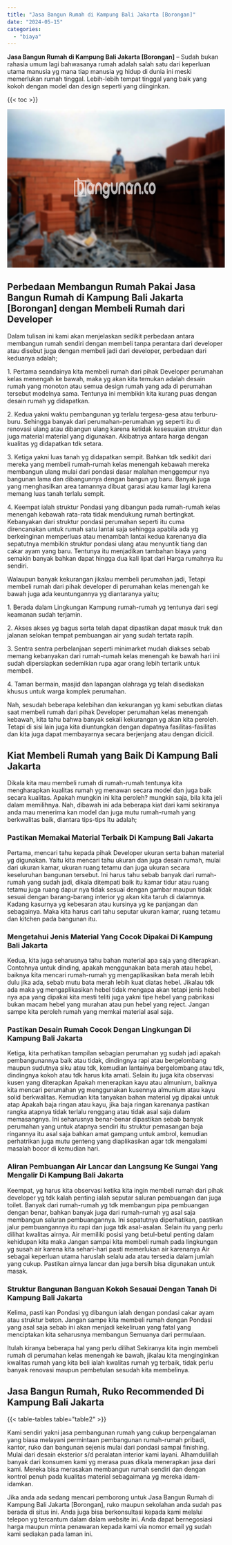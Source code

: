 ```yaml
---
title: "Jasa Bangun Rumah di Kampung Bali Jakarta [Borongan]"
date: "2024-05-15"
categories: 
  - "biaya"
---
```


**Jasa Bangun Rumah di Kampung Bali Jakarta \[Borongan\]** – Sudah bukan rahasia umum lagi bahwasanya rumah adalah salah satu dari keperluan utama manusia yg mana tiap manusia yg hidup di dunia ini meski memerlukan rumah tinggal. Lebih-lebih tempat tinggal yang baik yang kokoh dengan model dan design seperti yang diinginkan.

{{< toc >}}

![Jasa Bangun Rumah di Kampung Bali Jakarta [Borongan]](/images/borong-bangunan-02.png)

## Perbedaan Membangun Rumah Pakai Jasa Bangun Rumah di Kampung Bali Jakarta \[Borongan\] dengan Membeli Rumah dari Developer

Dalam tulisan ini kami akan menjelaskan sedikit perbedaan antara membangun rumah sendiri dengan membeli tanpa perantara dari developer atau disebut juga dengan membeli jadi dari developer, perbedaan dari keduanya adalah;

1\. Pertama seandainya kita membeli rumah dari pihak Developer perumahan kelas menengah ke bawah, maka yg akan kita temukan adalah desain rumah yang monoton atau semua design rumah yang ada di perumahan tersebut modelnya sama. Tentunya ini membikin kita kurang puas dengan desain rumah yg didapatkan.

2\. Kedua yakni waktu pembangunan yg terlalu tergesa-gesa atau terburu-buru. Sehingga banyak dari perumahan-perumahan yg seperti itu di renovasi ulang atau dibangun ulang karena ketidak kesesuaian struktur dan juga material material yang digunakan. Akibatnya antara harga dengan kualitas yg didapatkan tdk setara.

3\. Ketiga yakni luas tanah yg didapatkan sempit. Bahkan tdk sedikit dari mereka yang membeli rumah-rumah kelas menengah kebawah mereka membangun ulang mulai dari pondasi dasar malahan menggempur nya bangunan lama dan dibangunnya dengan bangun yg baru. Banyak juga yang menghasilkan area tamannya dibuat garasi atau kamar lagi karena memang luas tanah terlalu sempit.

4\. Keempat ialah struktur Pondasi yang dibangun pada rumah-rumah kelas menengah kebawah rata-rata tidak mendukung rumah bertingkat. Kebanyakan dari struktur pondasi perumahan seperti itu cuma direncanakan untuk rumah satu lantai saja sehingga apabila ada yg berkeinginan memperluas atau menambah lantai kedua karenanya dia sepatutnya membikin struktur pondasi ulang atau menyuntik tiang dan cakar ayam yang baru. Tentunya itu menjadikan tambahan biaya yang semakin banyak bahkan dapat hingga dua kali lipat dari Harga rumahnya itu sendiri.

Walaupun banyak kekurangan jikalau membeli perumahan jadi, Tetapi membeli rumah dari pihak developer di perumahan kelas menengah ke bawah juga ada keuntungannya yg diantaranya yaitu;

1\. Berada dalam Lingkungan Kampung rumah-rumah yg tentunya dari segi keamanan sudah terjamin.

2\. Akses akses yg bagus serta telah dapat dipastikan dapat masuk truk dan jalanan selokan tempat pembuangan air yang sudah tertata rapih.

3\. Sentra sentra perbelanjaan seperti minimarket mudah diakses sebab memang kebanyakan dari rumah-rumah kelas menengah ke bawah hari ini sudah dipersiapkan sedemikian rupa agar orang lebih tertarik untuk membeli.

4\. Taman bermain, masjid dan lapangan olahraga yg telah disediakan khusus untuk warga komplek perumahan.

Nah, sesudah beberapa kelebihan dan kekurangan yg kami sebutkan diatas saat membeli rumah dari pihak Developer perumahan kelas menengah kebawah, kita tahu bahwa banyak sekali kekurangan yg akan kita peroleh. Tetapi di sisi lain juga kita diuntungkan dengan dapatnya fasilitas-fasilitas dan kita juga dapat membayarnya secara berjenjang atau dengan dicicil.

## Kiat Membeli Rumah yang Baik Di Kampung Bali Jakarta

Dikala kita mau membeli rumah di rumah-rumah tentunya kita mengharapkan kualitas rumah yg menawan secara model dan juga baik secara kualitas. Apakah mungkin ini kita peroleh? mungkin saja, bila kita jeli dalam memilihnya. Nah, dibawah ini ada beberapa kiat dari kami sekiranya anda mau menerima kan model dan juga mutu rumah-rumah yang berkwalitas baik, diantara tips-tips Itu adalah;

### Pastikan Memakai Material Terbaik Di Kampung Bali Jakarta

Pertama, mencari tahu kepada pihak Developer ukuran serta bahan material yg digunakan. Yaitu kita mencari tahu ukuran dan juga desain rumah, mulai dari ukuran kamar, ukuran ruang tetamu dan juga ukuran secara keseluruhan bangunan tersebut. Ini harus tahu sebab banyak dari rumah-rumah yang sudah jadi, dikala ditempati baik itu kamar tidur atau ruang tetamu juga ruang dapur nya tidak sesuai dengan gambar maupun tidak sesuai dengan barang-barang interior yg akan kita taruh di dalamnya. Kadang kasurnya yg kebesaran atau kursinya yg ke panjangan dan sebagainya. Maka kita harus cari tahu seputar ukuran kamar, ruang tetamu dan kitchen pada bangunan itu.

### Mengetahui Jenis Material Yang Cocok Dipakai Di Kampung Bali Jakarta

Kedua, kita juga seharusnya tahu bahan material apa saja yang diterapkan. Contohnya untuk dinding, apakah menggunakan bata merah atau hebel, baiknya kita mencari rumah-rumah yg mengaplikasikan bata merah lebih dulu jika ada, sebab mutu bata merah lebih kuat diatas hebel. Jikalau tdk ada maka yg mengaplikasikan hebel tidak mengapa akan tetapi jenis hebel nya apa yang dipakai kita mesti teliti juga yakni tipe hebel yang pabrikasi bukan macam hebel yang murahan atau pun hebel yang reject. Jangan sampe kita peroleh rumah yang memkai material asal saja.

### Pastikan Desain Rumah Cocok Dengan Lingkungan Di Kampung Bali Jakarta

Ketiga, kita perhatikan tampilan sebagian perumahan yg sudah jadi apakah pembangunannya baik atau tidak, dindingnya rapi atau bergelombang maupun sudutnya siku atau tdk, kemudian lantainya bergelombang atau tdk, dindingnya kokoh atau tdk harus kita amati. Selain itu juga kita observasi kusen yang diterapkan Apakah menerapkan kayu atau almunium, baiknya kita mencari perumahan yg menggunakan kusennya almunium atau kayu solid berkwalitas. Kemudian kita tanyakan bahan material yg dipakai untuk atap Apakah baja ringan atau kayu, jika baja ringan karenanya pastikan rangka atapnya tidak terlalu renggang atau tidak asal saja dalam memasangnya. Ini seharusnya benar-benar dipastikan sebab banyak perumahan yang untuk atapnya sendiri itu struktur pemasangan baja ringannya itu asal saja bahkan amat gampang untuk ambrol, kemudian perhatrikan juga mutu genteng yang diaplikasikan agar tdk mengalami masalah bocor di kemudian hari.

### Aliran Pembuangan Air Lancar dan Langsung Ke Sungai Yang Mengalir Di Kampung Bali Jakarta

Keempat, yg harus kita observasi ketika kita ingin membeli rumah dari pihak developer yg tdk kalah penting ialah seputar saluran pembuangan dan juga toilet. Banyak dari rumah-rumah yg tdk membangun pipa pembuangan dengan benar, bahkan banyak juga dari rumah-rumah yg asal saja membangun saluran pembuangannya. Ini sepatutnya diperhatikan, pastikan jalur pembuangannya itu rapi dan juga tdk asal-asalan. Selain itu yang perlu dilihat kwalitas airnya. Air memiliki posisi yang betul-betul penting dalam kehidupan kita maka Jangan sampai kita membeli rumah pada lingkungan yg susah air karena kita sehari-hari pasti memerlukan air karenanya Air sebagai keperluan utama haruslah selalu ada atau tersedia dalam jumlah yang cukup. Pastikan airnya lancar dan juga bersih bisa digunakan untuk masak.

### Struktur Bangunan Banguan Kokoh Sesauai Dengan Tanah Di Kampung Bali Jakarta

Kelima, pasti kan Pondasi yg dibangun ialah dengan pondasi cakar ayam atau struktur beton. Jangan sampe kita membeli rumah dengan Pondasi yang asal saja sebab ini akan menjadi kekeliruan yang fatal yang menciptakan kita seharusnya membangun Semuanya dari permulaan.

Itulah kiranya beberapa hal yang perlu dilihat Sekiranya kita ingin membeli rumah di perumahan kelas menengah ke bawah, jikalau kita menginginkan kwalitas rumah yang kita beli ialah kwalitas rumah yg terbaik, tidak perlu banyak renovasi maupun pembetulan sesudah kita membelinya.

## Jasa Bangun Rumah, Ruko Recommended Di Kampung Bali Jakarta

{{< table-tables table="table2" >}}

Kami sendiri yakni jasa pembangunan rumah yang cukup berpengalaman yang biasa melayani permintaan pembangunan rumah-rumah pribadi, kantor, ruko dan bangunan sejenis mulai dari pondasi sampai finishing. Mulai dari desain eksterior s/d peralatan interior kami layani. Alhamdulillah banyak dari konsumen kami yg merasa puas dikala menerapkan jasa dari kami. Mereka bisa merasakan membangun rumah sendiri dan dengan kontrol penuh pada kualitas material sebagaimana yg mereka idam-idamkan.

Jika anda ada sedang mencari pemborong untuk Jasa Bangun Rumah di Kampung Bali Jakarta \[Borongan\], ruko maupun sekolahan anda sudah pas berada di situs ini. Anda juga bisa berkonsultasi kepada kami melalui telepon yg tercantum dalam dalam website ini. Anda dapat bernegosiasi harga maupun minta penawaran kepada kami via nomor email yg sudah kami sediakan pada laman ini.
